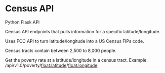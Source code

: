 # Census API

Python Flask API

Census API endpoints that pulls information for a specific latitude/longitude.

Uses FCC API to turn latitude/longitude into a US Census FIPs code.

Census tracts contain between 2,500 to 8,000 people.

Get the poverty rate at a latitude/longitude in a census tract.
Example:
/api/v1.0/poverty/<float:latitude>/<float:longitude>